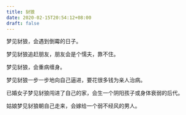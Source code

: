 ```yaml
---
title: 豺狼
date: 2020-02-15T20:54:12+08:00
draft: false
---
```


梦见豺狼，会遇到倒霉的日子。

梦见豺狼追赶朋友，朋友会是个懦夫，靠不住。

梦见豺狼，会重病缠身。

梦见豺狼一步一步地向自己逼进，要花很多钱为亲人治病。

已婚女子梦见豺狼闯进了自己的家，会生一个阴阳孩子或身体衰弱的后代。

姑娘梦见豺狼朝自己走来，会嫁给一个弱不经风的男人。